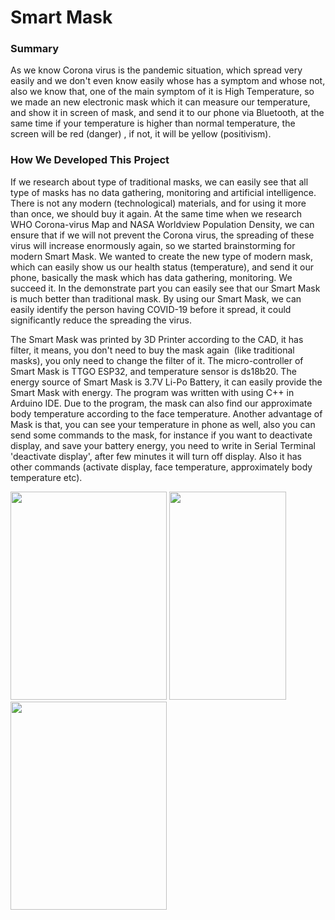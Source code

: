 # Smart Mask

### Summary
As we know Corona virus is the pandemic situation, which spread very easily and we don't even know easily whose has a symptom and whose not, also we know that, one of the main symptom of it is High Temperature, so we made an new electronic mask which it can measure our temperature, and show it in screen of mask, and send it to our phone via Bluetooth, at the same time if your temperature is higher than normal temperature, the screen will be red (danger) , if not, it will be yellow (positivism).

### How We Developed This Project
If we research about type of traditional masks, we can easily see that all type of masks has no data gathering, monitoring and artificial intelligence. There is not any modern (technological) materials, and for using it more than once, we should buy it again. At the same time when we research WHO Corona-virus Map and NASA Worldview Population Density, we can ensure that if we will not prevent the Corona virus, the spreading of these virus will increase enormously again, so we started brainstorming for modern Smart Mask. We wanted to create the new type of modern mask, which can easily show us our health status (temperature), and send it our phone, basically the mask which has data gathering, monitoring. We succeed it. In the demonstrate part you can easily see that our Smart Mask is much better than traditional mask. By using our Smart Mask, we can easily identify the person having COVID-19 before it spread, it could significantly reduce the spreading the virus.

The Smart Mask was printed by 3D Printer according to the CAD, it has filter, it means, you don't need to buy the mask again  (like traditional masks), you only need to change the filter of it. The micro-controller of Smart Mask is TTGO ESP32, and temperature sensor is ds18b20. The energy source of Smart Mask is 3.7V Li-Po Battery, it can easily provide the Smart Mask with energy. The program was written with using C++ in Arduino IDE. Due to the program, the mask can also find our approximate body temperature according to the face temperature. Another advantage of Mask is that, you can see your temperature in phone as well, also you can send some commands to the mask, for instance if you want to deactivate display, and save your battery energy, you need to write in Serial Terminal 'deactivate display', after few minutes it will turn off display. Also it has other commands (activate display, face temperature, approximately body temperature etc). 

<p float="left">
  <img src="https://user-images.githubusercontent.com/56725845/89120904-fc52f980-d4ca-11ea-9ab3-68a0a5043616.jpeg" width = "249.75" height = "333" /> 
  <img src="https://user-images.githubusercontent.com/56725845/89120894-e3e2df00-d4ca-11ea-8376-55e547f30844.png" width = "187.5" height = "333"/>
  <img src="https://user-images.githubusercontent.com/56725845/89121168-aaf83980-d4cd-11ea-87f5-93b0add31e5f.jpeg" width = "249.75" height = "333" /> 
</p>
